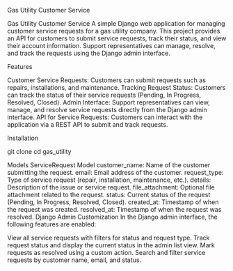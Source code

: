Gas Utility Customer Service
<!-- you can Access the Django admin at http://127.0.0.1:8000/admin/ and 
 API at http://127.0.0.1:8000/api/requests/. -->


<!-- python manage.py createsuperuser
username: deba
password: deba@2002@123 -->
Gas Utility Customer Service
A simple Django web application for managing customer service requests for a gas utility company. This project provides an API for customers to submit service requests, track their status, and view their account information. Support representatives can manage, resolve, and track the requests using the Django admin interface.

Features

Customer Service Requests: Customers can submit requests such as repairs, installations, and maintenance.
Tracking Request Status: Customers can track the status of their service requests (Pending, In Progress, Resolved, Closed).
Admin Interface: Support representatives can view, manage, and resolve service requests directly from the Django admin interface.
API for Service Requests: Customers can interact with the application via a REST API to submit and track requests.

Installation

git clone <repository-url>
cd gas_utility

<!-- create python -m venv venv ( create virtual enviroment)
.\venv\scripts\activate  (activate it ) 
pip install django
pip install django djangorestframework
and then run python manage.py makemigrations and then 
run python manage.py migrate after this is done go for 
python manage.py createsuperuser
username: deba
password: deba@2002@123 
python manage.py runserver
you will get a link (http://127.0.0.1:8000/)

and to access the Django admin at http://127.0.0.1:8000/admin/ and 
 API at http://127.0.0.1:8000/api/requests/.  use this-->


Models
ServiceRequest Model
customer_name: Name of the customer submitting the request.
email: Email address of the customer.
request_type: Type of service request (repair, installation, maintenance, etc.).
details: Description of the issue or service request.
file_attachment: Optional file attachment related to the request.
status: Current status of the request (Pending, In Progress, Resolved, Closed).
created_at: Timestamp of when the request was created.
resolved_at: Timestamp of when the request was resolved.
Django Admin Customization
In the Django admin interface, the following features are enabled:

View all service requests with filters for status and request type.
Track request status and display the current status in the admin list view.
Mark requests as resolved using a custom action.
Search and filter service requests by customer name, email, and status.

